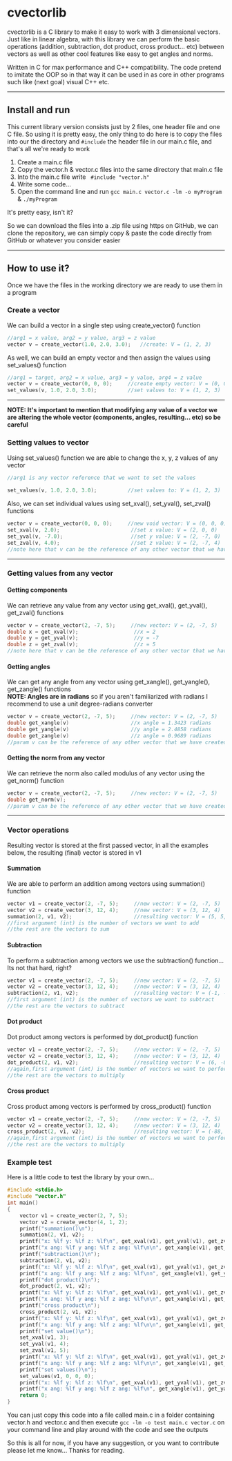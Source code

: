 # cvectorlib
cvectorlib is a C library to make it easy to work with 3 dimensional vectors.
Just like in linear algebra, with this library we can perform the basic operations (addition, subtraction, dot product, cross product... etc)
between vectors as well as other cool features like easy to get angles and norms.

Written in C for max performance and C++ compatibility. The code pretend to imitate the OOP so in that way it can be used in as core in other programs
such like (next goal) visual C++ etc.

---

## Install and run
This current library version consists just by 2 files, one header file and one C file. So using it is pretty easy, the only thing to do here is to copy
the files into our the directory and ``` #include ``` the header file in our main.c file, and that's all we're ready to work

1. Create a main.c file
2. Copy the vector.h & vector.c files into the same directory that main.c file
3. Into the main.c file write ``` #include "vector.h"```
4. Write some code...
5. Open the command line and run ``` gcc main.c vector.c -lm -o myProgram ``` & ``` ./myProgram ```
  
It's pretty easy, isn't it?  

So we can download the files into a .zip file using https on GitHub, we can clone the repository, we can simply copy & paste the code directly from GitHub 
or whatever you consider easier

---

## How to use it?
Once we have the files in the working directory we are ready to use them in a program

### Create a vector
We can build a vector in a single step using create_vector() function
```C
//arg1 = x value, arg2 = y value, arg3 = z value
vector v = create_vector(1.0, 2.0, 3.0);   //create: V = (1, 2, 3)
```

As well, we can build an empty vector and then assign the values using set_values() function
```C
//arg1 = target, arg2 = x value, arg3 = y value, arg4 = z value
vector v = create_vector(0, 0, 0);     //create empty vector: V = (0, 0, 0)  
set_values(v, 1.0, 2.0, 3.0);          //set values to: V = (1, 2, 3)
```

---

**NOTE: It's important to mention that modifying any value of a vector we are altering the whole vector (components, angles, resulting... etc) 
so be careful**
### Setting values to vector
Using set_values() function we are able to change the x, y, z values of any vector  
```C
//arg1 is any vector reference that we want to set the values
 
set_values(v, 1.0, 2.0, 3.0);          //set values to: V = (1, 2, 3)
```

Also, we can set individual values using set_xval(), set_yval(), set_zval() functions

```C
vector v = create_vector(0, 0, 0);     //new void vector: V = (0, 0, 0)
set_xval(v, 2.0);                       //set x value: V = (2, 0, 0)
set_yval(v, -7.0);                      //set y value: V = (2, -7, 0)
set_zval(v, 4.0);                       //set z value: V = (2, -7, 4)
//note here that v can be the reference of any other vector that we have created before
```

---

### Getting values from any vector

#### Getting components

We can retrieve any value from any vector using get_xval(), get_yval(), get_zval() functions

```C
vector v = create_vector(2, -7, 5);     //new vector: V = (2, -7, 5)
double x = get_xval(v);                  //x = 2
double y = get_yval(v);                  //y = -7
double z = get_zval(v);                  //z = 5
//note here that v can be the reference of any other vector that we have created before
```

#### Getting angles
We can get any angle from any vector using get_xangle(), get_yangle(), get_zangle() functions   
**NOTE: Angles are in radians** so if you aren't familiarized with radians I recommend to use a unit degree-radians converter

```C
vector v = create_vector(2, -7, 5);     //new vector: V = (2, -7, 5)
double get_xangle(v)                    //x angle = 1.3423 radians
double get_yangle(v)                    //y angle = 2.4858 radians
double get_zangle(v)                    //z angle = 0.9689 radians
//param v can be the reference of any other vector that we have created before
```
#### Getting the norm from any vector
We can retrieve the norm also called modulus of any vector using the get_norm() function
```C
vector v = create_vector(2, -7, 5);     //new vector: V = (2, -7, 5)
double get_norm(v);
//param v can be the reference of any other vector that we have created before
```

---

### Vector operations  

Resulting vector is stored at the first passed vector, in all the examples below, the resulting (final) vector is stored in v1

#### Summation  
We are able to perform an addition among vectors using summation() function
```C
vector v1 = create_vector(2, -7, 5);     //new vector: V = (2, -7, 5)
vector v2 = create_vector(3, 12, 4);     //new vector: V = (3, 12, 4)
summation(2, v1, v2);                    //resulting vector: V = (5, 5, 9)
//first argument (int) is the number of vectors we want to add
//the rest are the vectors to sum
```

#### Subtraction
To perform a subtraction among vectors we use the subtraction() function... Its not that hard, right?
```C
vector v1 = create_vector(2, -7, 5);     //new vector: V = (2, -7, 5)
vector v2 = create_vector(3, 12, 4);     //new vector: V = (3, 12, 4)
subtraction(2, v1, v2);                  //resulting vector: V = (-1, -19, 1)
//first argument (int) is the number of vectors we want to subtract
//the rest are the vectors to subtract
```

#### Dot product
Dot product among vectors is performed by dot_product() function 
```C
vector v1 = create_vector(2, -7, 5);     //new vector: V = (2, -7, 5)
vector v2 = create_vector(3, 12, 4);     //new vector: V = (3, 12, 4)
dot_product(2, v1, v2);                  //resulting vector: V = (6, -84, 20)
//again,first argument (int) is the number of vectors we want to perform the dot product
//the rest are the vectors to multiply
```

#### Cross product

Cross product among vectors is performed by cross_product() function
```C
vector v1 = create_vector(2, -7, 5);     //new vector: V = (2, -7, 5)
vector v2 = create_vector(3, 12, 4);     //new vector: V = (3, 12, 4)
cross_product(2, v1, v2);                //resulting vector: V = (-88, -7, 45)
//again,first argument (int) is the number of vectors we want to perform the cross product
//the rest are the vectors to multiply
```

### Example test
Here is a little code to test the library by your own...
```C
#include <stdio.h>
#include "vector.h"
int main()
{
    vector v1 = create_vector(2, 7, 5);
    vector v2 = create_vector(4, 1, 2);
    printf("summation()\n");
    summation(2, v1, v2);
    printf("x: %lf y: %lf z: %lf\n", get_xval(v1), get_yval(v1), get_zval(v1));
    printf("x ang: %lf y ang: %lf z ang: %lf\n\n", get_xangle(v1), get_yangle(v1), get_zangle(v1));
    printf("subtraction()\n");
    subtraction(2, v1, v2);
    printf("x: %lf y: %lf z: %lf\n", get_xval(v1), get_yval(v1), get_zval(v1));
    printf("x ang: %lf y ang: %lf z ang: %lf\nn", get_xangle(v1), get_yangle(v1), get_zangle(v1));
    printf("dot product()\n");
    dot_product(2, v1, v2);
    printf("x: %lf y: %lf z: %lf\n", get_xval(v1), get_yval(v1), get_zval(v1));
    printf("x ang: %lf y ang: %lf z ang: %lf\n\n", get_xangle(v1), get_yangle(v1), get_zangle(v1));
    printf("cross product\n");
    cross_product(2, v1, v2);
    printf("x: %lf y: %lf z: %lf\n", get_xval(v1), get_yval(v1), get_zval(v1));
    printf("x ang: %lf y ang: %lf z ang: %lf\n\n", get_xangle(v1), get_yangle(v1), get_zangle(v1));
    printf("set value()\n");
    set_xval(v1, 3);
    set_yval(v1, 4);
    set_zval(v1, 5);
    printf("x: %lf y: %lf z: %lf\n", get_xval(v1), get_yval(v1), get_zval(v1));
    printf("x ang: %lf y ang: %lf z ang: %lf\n\n", get_xangle(v1), get_yangle(v1), get_zangle(v1));
    printf("set values()\n");
    set_values(v1, 0, 0, 0);
    printf("x: %lf y: %lf z: %lf\n", get_xval(v1), get_yval(v1), get_zval(v1));
    printf("x ang: %lf y ang: %lf z ang: %lf\n", get_xangle(v1), get_yangle(v1), get_zangle(v1));
    return 0;
}
```
You can just copy this code into a file called main.c in a folder containing vector.h and vector.c and then execute ```gcc -lm -o test main.c vector.c``` on
your command line and play around with the code and see the outputs  

So this is all for now, if you have any suggestion, or you want to contribute please let me know... Thanks for reading.
